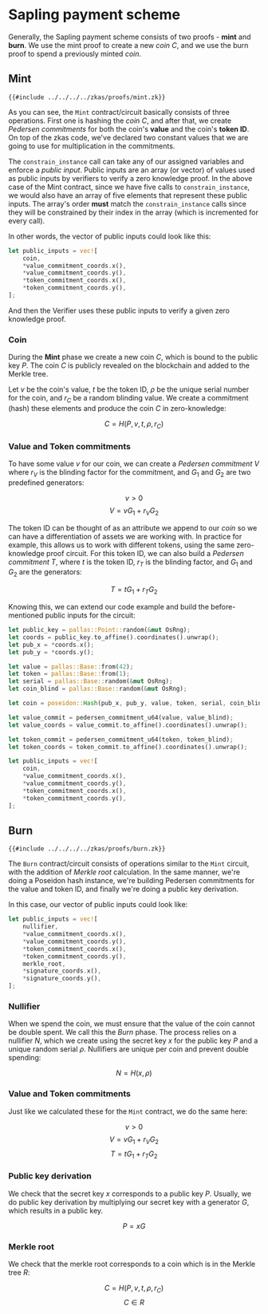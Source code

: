 # Sapling payment scheme

Generally, the Sapling payment scheme consists of two proofs -
**mint** and **burn**. We use the mint proof to create a new _coin_
$C$, and we use the burn proof to spend a previously minted _coin_.

## Mint

```
{{#include ../../../../zkas/proofs/mint.zk}}
```

As you can see, the `Mint` contract/circuit basically consists of
three operations. First one is hashing the _coin_ $C$, and after
that, we create _Pedersen commitments_ for both the coin's **value**
and the coin's **token ID**. On top of the zkas code, we've declared
two constant values that we are going to use for multiplication in
the commitments.

The `constrain_instance` call can take any of our assigned variables
and enforce a _public input_. Public inputs are an array (or vector)
of values used as public inputs by verifiers to verify a zero knowledge
proof. In the above case of the Mint contract, since we have five
calls to `constrain_instance`, we would also have an array of five
elements that represent these public inputs. The array's order **must**
match the `constrain_instance` calls since they will be constrained
by their index in the array (which is incremented for every call).

In other words, the vector of public inputs could look like this:

```rust
let public_inputs = vec![
    coin,
    *value_commitment_coords.x(),
    *value_commitment_coords.y(),
    *token_commitment_coords.x(),
    *token_commitment_coords.y(),
];
```

And then the Verifier uses these public inputs to verify a given zero 
knowledge proof.

### Coin

During the **Mint** phase we create a new coin $C$, which is bound
to the public key $P$. The coin $C$ is publicly revealed on the
blockchain and added to the Merkle tree.

Let $v$ be the coin's value, $t$ be the token ID, $\rho$ be the unique
serial number for the coin, and $r_C$ be a random blinding value. We
create a commitment (hash) these elements and produce the coin $C$ in
zero-knowledge:

$$C = H(P, v, t, \rho, r_C)$$

### Value and Token commitments

To have some value $v$ for our coin, we can create a
_Pedersen commitment_ $V$ where $r_V$ is the blinding factor for the
commitment, and $G_1$ and $G_2$ are two predefined generators:

$$ v > 0 $$
$$ V = vG_1 + r_VG_2 $$

The token ID can be thought of as an attribute we append to our _coin_
so we can have a differentiation of assets we are working with. In
practice for example, this allows us to work with different tokens,
using the same zero-knowledge proof circuit. For this token ID, we can
also build a _Pedersen commitment_ $T$, where $t$ is the token ID,
$r_T$ is the blinding factor, and $G_1$ and $G_2$ are the generators:

$$ T = tG_1 + r_TG_2 $$

Knowing this, we can extend our code example and build the
before-mentioned public inputs for the circuit:

```rust
let public_key = pallas::Point::random(&mut OsRng);
let coords = public_key.to_affine().coordinates().unwrap();
let pub_x = *coords.x();
let pub_y = *coords.y();

let value = pallas::Base::from(42);
let token = pallas::Base::from(1);
let serial = pallas::Base::random(&mut OsRng);
let coin_blind = pallas::Base::random(&mut OsRng);

let coin = poseidon::Hash(pub_x, pub_y, value, token, serial, coin_blind);

let value_commit = pedersen_commitment_u64(value, value_blind);
let value_coords = value_commit.to_affine().coordinates().unwrap();

let token_commit = pedersen_commitment_u64(token, token_blind);
let token_coords = token_commit.to_affine().coordinates().unwrap();

let public_inputs = vec![
    coin,
    *value_commitment_coords.x(),
    *value_commitment_coords.y(),
    *token_commitment_coords.x(),
    *token_commitment_coords.y(),
];
```

## Burn

```
{{#include ../../../../zkas/proofs/burn.zk}}
```

The `Burn` contract/circuit consists of operations similar to the
`Mint` circuit, with the addition of _Merkle root_ calculation. In
the same manner, we're doing a Poseidon hash instance, we're building
Pedersen commitments for the value and token ID, and finally we're
doing a public key derivation.

In this case, our vector of public inputs could look like:

```rust
let public_inputs = vec![
    nullifier,
    *value_commitment_coords.x(),
    *value_commitment_coords.y(),
    *token_commitment_coords.x(),
    *token_commitment_coords.y(),
    merkle_root,
    *signature_coords.x(),
    *signature_coords.y(),
];
```

### Nullifier

When we spend the coin, we must ensure that the value of the coin
cannot be double spent. We call this the _Burn_ phase. The process
relies on a nullifier $N$, which we create using the secret key $x$
for the public key $P$ and a unique random serial $\rho$. Nullifiers
are unique per coin and prevent double spending:

$$ N = H(x, \rho) $$


### Value and Token commitments

Just like we calculated these for the `Mint` contract, we do the same
here:

$$ v > 0 $$
$$ V = vG_1 + r_VG_2 $$
$$ T = tG_1 + r_TG_2 $$


### Public key derivation

We check that the secret key $x$ corresponds to a public key $P$.
Usually, we do public key derivation by multiplying our secret key
with a generator $G$, which results in a public key.

$$ P = xG $$

### Merkle root

We check that the merkle root corresponds to a coin which is in the
Merkle tree $R$:

$$ C = H(P, v, t, \rho, r_C) $$
$$ C \in R $$
